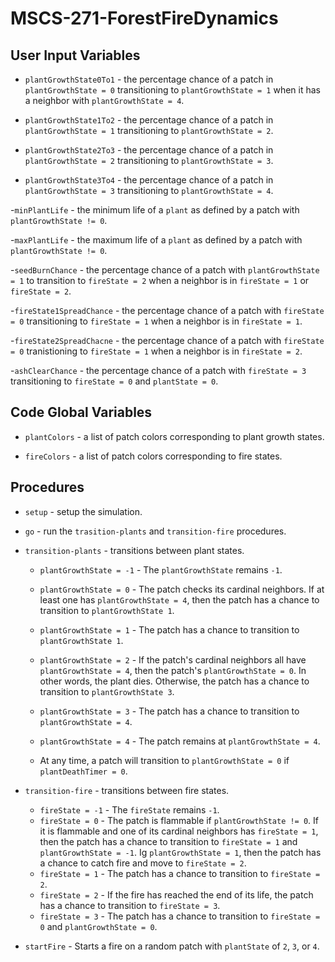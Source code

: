 # MSCS-271-ForestFireDynamics

## User Input Variables

- `plantGrowthState0To1` - the percentage chance of a patch in `plantGrowthState = 0` transitioning to `plantGrowthState = 1` when it has a neighbor with `plantGrowthState = 4`.
 
- `plantGrowthState1To2` - the percentage chance of a patch in `plantGrowthState = 1` transitioning to `plantGrowthState = 2`.

- `plantGrowthState2To3` - the percentage chance of a patch in `plantGrowthState = 2` transitioning to `plantGrowthState = 3`.

- `plantGrowthState3To4` - the percentage chance of a patch in `plantGrowthState = 3` transitioning to `plantGrowthState = 4`.

-`minPlantLife` - the minimum life of a `plant` as defined by a patch with `plantGrowthState != 0`.

-`maxPlantLife` - the maximum life of a `plant` as defined by a patch with `plantGrowthState != 0`.

-`seedBurnChance` - the percentage chance of a patch with `plantGrowthState = 1` to transition to `fireState = 2` when a neighbor is in `fireState = 1` or `fireState = 2`.

-`fireState1SpreadChance` - the percentage chance of a patch with `fireState = 0` transitioning to `fireState = 1` when a neighbor is in `fireState = 1`.

-`fireState2SpreadChacne` - the percentage chance of a patch with `fireState = 0` tranistioning to `fireState = 1` when a neighbor is in `fireState = 2`.

-`ashClearChance` - the percentage chance of a patch with `fireState = 3` transitioning to `fireState = 0` and `plantState = 0`.

## Code Global Variables

- `plantColors` - a list of patch colors corresponding to plant growth states.

- `fireColors` - a list of patch colors corresponding to fire states.

## Procedures

- `setup` - setup the simulation.

- `go` - run the `trasition-plants` and `transition-fire` procedures.

- `transition-plants` - transitions between plant states.
  - `plantGrowthState = -1` - The `plantGrowthState` remains `-1`.
  - `plantGrowthState = 0` - The patch checks its cardinal neighbors. If at least one has `plantGrowthState = 4`, then the patch has a chance to transition to `plantGrowthState 1`.
  - `plantGrowthState = 1` - The patch has a chance to transition to `plantGrowthState 1`.
  - `plantGrowthState = 2` - If the patch's cardinal neighbors all have `plantGrowthState = 4`, then the patch's `plantGrowthState = 0`. In other words, the plant dies. Otherwise, the patch has a chance to transition to `plantGrowthState 3`.
  - `plantGrowthState = 3` - The patch has a chance to transition to `plantGrowthState = 4`.
  - `plantGrowthState = 4` - The patch remains at `plantGrowthState = 4`.

  - At any time, a patch will transition to `plantGrowthState = 0` if `plantDeathTimer = 0`.

- `transition-fire` - transitions between fire states.
  - `fireState = -1` - The `fireState` remains `-1`.
  - `fireState = 0` - The patch is flammable if `plantGrowthState != 0`. If it is flammable and one of its cardinal neighbors has `fireState = 1`, then the patch has a chance to transition to `fireState = 1` and `plantGrowthState = -1`. Ig `plantGrowthState = 1`, then the patch has a chance to catch fire and move to `fireState = 2`.
  - `fireState = 1` - The patch has a chance to transition to `fireState = 2`.
  - `fireState = 2` - If the fire has reached the end of its life, the patch has a chance to transition to `fireState = 3`.
  - `fireState = 3` - The patch has a chance to transition to `fireState = 0` and `plantGrowthState = 0`.

- `startFire` - Starts a fire on a random patch with `plantState` of `2`, `3`, or `4`.